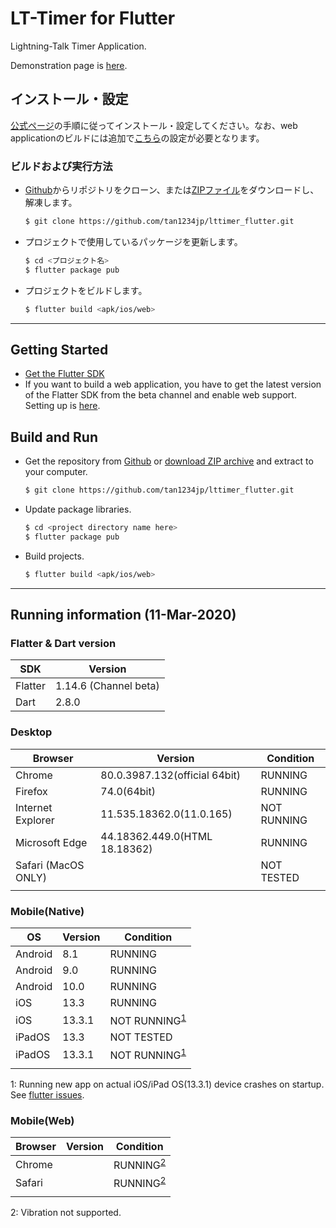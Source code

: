 # LT-Timer for Flutter

Lightning-Talk Timer Application.

Demonstration page is [here](https://tan1234jp.github.io/).

## インストール・設定

[公式ページ](https://flutter.dev/docs/get-started/install)の手順に従ってインストール・設定してください。なお、web applicationのビルドには追加で[こちら](https://flutter.dev/docs/get-started/web)の設定が必要となります。

### ビルドおよび実行方法

- [Github](https://github.com/tan1234jp/lttimer_flutter)からリポジトリをクローン、または[ZIPファイル](https://github.com/tan1234jp/lttimer_flutter/archive/master.zip)をダウンロードし、解凍します。

  ```sh
  $ git clone https://github.com/tan1234jp/lttimer_flutter.git
  ```

- プロジェクトで使用しているパッケージを更新します。

  ```sh
  $ cd <プロジェクト名>
  $ flutter package pub
  ```

- プロジェクトをビルドします。

  ```sh
  $ flutter build <apk/ios/web>
  ```
---

## Getting Started

- [Get the Flutter SDK](https://flutter.dev/docs/get-started/install)
- If you want to build a web application, you have to get the latest version of the Flatter SDK from the beta channel and enable web support. Setting up is [here](https://flutter.dev/docs/get-started/web).

## Build and Run

- Get the repository from [Github](https://github.com/tan1234jp/lttimer_flutter) or [download ZIP archive](https://github.com/tan1234jp/lttimer_flutter/archive/master.zip) and extract to your computer.

  ```sh
  $ git clone https://github.com/tan1234jp/lttimer_flutter.git
  ```

- Update package libraries.

  ```sh
  $ cd <project directory name here>
  $ flutter package pub
  ```

- Build projects.

  ```sh
  $ flutter build <apk/ios/web>
  ```

------

## Running information (11-Mar-2020)

### Flatter & Dart version

| SDK      | Version              |
|----------|----------------------|
| Flatter  | 1.14.6 (Channel beta)|
| Dart     | 2.8.0                |

### Desktop

| Browser             | Version                       | Condition  |
| ------------------- | ----------------------------- | ---------- |
| Chrome              | 80.0.3987.132(official 64bit) | RUNNING    |
| Firefox             | 74.0(64bit)                   | RUNNING    |
| Internet Explorer   | 11.535.18362.0(11.0.165)      | NOT RUNNING|
| Microsoft Edge      | 44.18362.449.0(HTML 18.18362) | RUNNING    |
| Safari (MacOS ONLY) |                               | NOT TESTED |
|                     |                               |            |

### Mobile(Native)

| OS      | Version           | Condition  |
| ------- | ----------------- | ---------- |
| Android | 8.1               | RUNNING    |
| Android | 9.0               | RUNNING    |
| Android | 10.0              | RUNNING    |
| iOS     | 13.3              | RUNNING    |
| iOS     | 13.3.1            | NOT RUNNING<sup>[1](#footnote1)</sup> |
| iPadOS  | 13.3              | NOT TESTED |
| iPadOS  | 13.3.1            | NOT RUNNING<sup>[1](#footnote1)</sup> |
|         |                   |            |

<a name="footnote1">1</a>: Running new app on actual iOS/iPad OS(13.3.1) device crashes on startup. See [flutter issues](https://github.com/flutter/flutter/issues/49504).

### Mobile(Web)

| Browser | Version | Condition  |
| ------- | ------- | ---------- |
| Chrome  |         | RUNNING<sup>[2](#footnote2)</sup> |
| Safari  |         | RUNNING<sup>[2](#footnote2)</sup> |
|         |         |            |

<a name="footnote2">2</a>: Vibration not supported.
